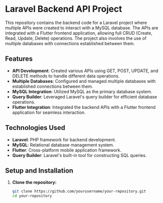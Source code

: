 # Laravel Backend API Project

This repository contains the backend code for a Laravel project where multiple APIs were created to interact with a MySQL database. The APIs are integrated with a Flutter frontend application, allowing full CRUD (Create, Read, Update, Delete) operations. The project also involves the use of multiple databases with connections established between them.

## Features

- **API Development**: Created various APIs using GET, POST, UPDATE, and DELETE methods to handle different data operations.
- **Multiple Databases**: Configured and managed multiple databases with established connections between them.
- **MySQL Integration**: Utilized MySQL as the primary database system.
- **Query Builder**: Leveraged Laravel's query builder for efficient database operations.
- **Flutter Integration**: Integrated the backend APIs with a Flutter frontend application for seamless interaction.

## Technologies Used

- **Laravel**: PHP framework for backend development.
- **MySQL**: Relational database management system.
- **Flutter**: Cross-platform mobile application framework.
- **Query Builder**: Laravel's built-in tool for constructing SQL queries.

## Setup and Installation

1. **Clone the repository:**

   ```bash
   git clone https://github.com/yourusername/your-repository.git
   cd your-repository
